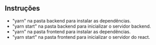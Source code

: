 ## Instruções

- "yarn" na pasta backend para instalar as dependências.
- "yarn start" na pasta backend para inicializar o servidor backend.
- "yarn" na pasta frontend para instalar as dependências.
- "yarn start" na pasta frontend para inicializar o servidor do react.